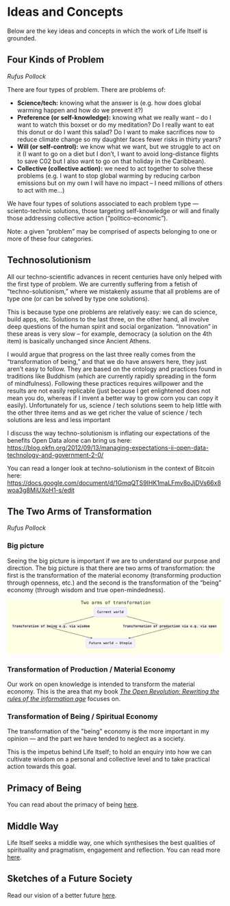 # Ideas and Concepts

Below are the key ideas and concepts in which the work of Life Itself is grounded.

## Four Kinds of Problem

*Rufus Pollock*

There are four types of problem. There are problems of:

* **Science/tech:** knowing what the answer is (e.g. how does global warming happen and how do we prevent it?)
* **Preference (or self-knowledge):** knowing what we really want – do I want to watch this boxset or do my meditation? Do I really want to eat this donut or do I want this salad? Do I want to make sacrifices now to reduce climate change so my daughter faces fewer risks in thirty years?
* **Will (or self-control):** we know what we want, but we struggle to act on it (I want to go on a diet but I don’t, I want to avoid long-distance flights to save C02 but I also want to go on that holiday in the Caribbean).
* **Collective (collective action):** we need to act together to solve these problems (e.g. I want to stop global warming by reducing carbon emissions but on my own I will have no impact – I need millions of others to act with me…)

We have four types of solutions associated to each problem type ⁠— sciento-technic solutions, those targeting self-knowledge or will and finally those addressing collective action (“politico-economic”).

Note: a given “problem” may be comprised of aspects belonging to  one or more of these four categories.

## Technosolutionism

All our techno-scientific advances in recent centuries have only helped with the first type of problem. We are currently suffering from a fetish of “techno-solutionism,” where we mistakenly assume that all problems are of type one (or can be solved by type one solutions).

This is because type one problems are relatively easy: we can do science, build apps, etc. Solutions to the last three, on the other hand, all involve deep questions of the human spirit and social organization. “Innovation” in these areas is very slow – for example, democracy (a solution on the 4th item) is basically unchanged since Ancient Athens.

I would argue that progress on the last three really comes from the “transformation of being,” and that we do have answers here, they just aren’t easy to follow. They are based on the ontology and practices found in traditions like Buddhism (which are currently rapidly spreading in the form of mindfulness). Following these practices requires willpower and the results are not easily replicable (just because I get enlightened does not mean you do, whereas if I invent a better way to grow corn you can copy it easily). Unfortunately for us, science / tech solutions seem to help little with the other three items and as we get richer the value of science / tech solutions are less and less important 

I discuss the way techno-solutionism is inflating our expectations of the benefits Open Data alone can bring us here: https://blog.okfn.org/2012/09/13/managing-expectations-ii-open-data-technology-and-government-2-0/

You can read a longer look at techno-solutionism in the context of Bitcoin here: https://docs.google.com/document/d/1GmqQTS9IHK1maLFmv8oJjDVs66x8woa3g8MiUXoH1-s/edit

## The Two Arms of Transformation

*Rufus Pollock*

### Big picture

Seeing the big picture is important if we are to understand our purpose and direction. The big picture is that there are two arms of transformation: the first is the transformation of the material economy (transforming production through openness, etc.) and the second is the transformation of the “being” economy (through wisdom and true open-mindedness).

<img src="two-arms-of-transformation.png" />

### Transformation of Production / Material Economy

Our work on open knowledge is intended to transform the material economy. This is the area that my book [*The Open Revolution: Rewriting the rules of the information age*](https://openrevolution.net/) focuses on.

### Transformation of Being / Spiritual Economy

The transformation of the "being" economy is the more important in my opinion ⁠— and the part we have tended to neglect as a society.

This is the impetus behind Life Itself; to hold an enquiry into how we can cultivate wisdom on a personal and collective level and to take practical action towards this goal.

## Primacy of Being

You can read about the primacy of being [here](https://tao.lifeitself.us/primacy-of-being/).

## Middle Way

Life Itself seeks a middle way, one which synthesises the best qualities of spirituality and pragmatism, engagement and reflection. You can read more [here](https://lifeitself.us/2018/06/22/synthesis-and-the-middle-way/).

## Sketches of a Future Society

Read our vision of a better future [here](https://lifeitself.us/2017/06/13/sketches-of-a-future-society-part-one/).